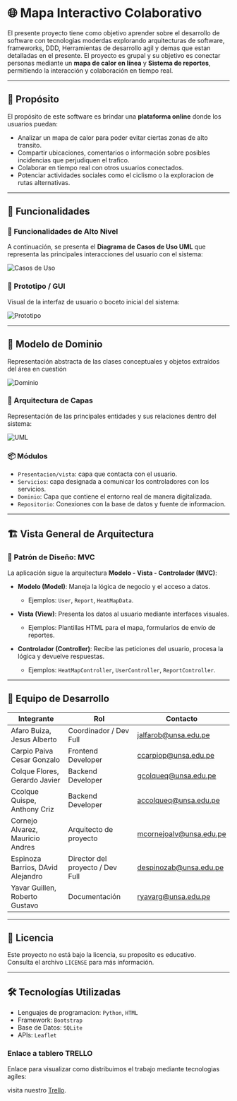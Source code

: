 # 🌐 Mapa Interactivo Colaborativo

El presente proyecto tiene como objetivo aprender sobre el desarrollo de software con tecnologias moderdas explorando arquitecturas de software, frameworks, DDD, Herramientas de desarrollo agil y demas que estan detalladas en el presente. El proyecto es grupal y su objetivo es conectar personas mediante un **mapa de calor en línea** y **Sistema de reportes**, permitiendo la interacción y colaboración en tiempo real.

---

## 📌 Propósito

El propósito de este software es brindar una **plataforma online** donde los usuarios puedan:

- Analizar un mapa de calor para poder evitar ciertas zonas de alto transito.
- Compartir ubicaciones, comentarios o información sobre posibles incidencias que perjudiquen el trafico.
- Colaborar en tiempo real con otros usuarios conectados.
- Potenciar actividades sociales como el ciclismo o la exploracion de rutas alternativas.

---

## 🚀 Funcionalidades

### 🔹 Funcionalidades de Alto Nivel

A continuación, se presenta el **Diagrama de Casos de Uso UML** que representa las principales interacciones del usuario con el sistema:

![Casos de Uso](scr/rm/casosDeUso.jpeg)


### 🔸 Prototipo / GUI

Visual de la interfaz de usuario o boceto inicial del sistema:

![Prototipo](scr/rm/prototipo.png)

---

## 🧠 Modelo de Dominio

Representación abstracta de las clases conceptuales y objetos extraídos del área en cuestión

![Dominio](scr/rm/dominio.png)

### 🧩 Arquitectura de Capas

Representación de las principales entidades y sus relaciones dentro del sistema:

![UML](scr/rm/uml.jpg)

### 📦 Módulos

- `Presentacion/vista`: capa que contacta con el usuario.
- `Servicios`: capa designada a comunicar los controladores con los servicios.
- `Dominio`: Capa que contiene el entorno real de manera digitalizada.
- `Repositorio`: Conexiones con la base de datos y fuente de informacion.

---

## 🏗️ Vista General de Arquitectura

### 📐 Patrón de Diseño: MVC

La aplicación sigue la arquitectura **Modelo - Vista - Controlador (MVC)**:

- **Modelo (Model)**: Maneja la lógica de negocio y el acceso a datos.
  - Ejemplos: `User`, `Report`, `HeatMapData`.

- **Vista (View)**: Presenta los datos al usuario mediante interfaces visuales.
  - Ejemplos: Plantillas HTML para el mapa, formularios de envío de reportes.

- **Controlador (Controller)**: Recibe las peticiones del usuario, procesa la lógica y devuelve respuestas.
  - Ejemplos: `HeatMapController`, `UserController`, `ReportController`.

---

## 👥 Equipo de Desarrollo

| Integrante                        | Rol                              | Contacto                |
| --------------------------------- | -------------------------------- | ----------------------- |
| Afaro Buiza, Jesus Alberto        | Coordinador / Dev Full           | jalfarob@unsa.edu.pe    |
| Carpio Paiva Cesar Gonzalo        | Frontend Developer               | ccarpiop@unsa.edu.pe    |
| Colque Flores, Gerardo Javier     | Backend Developer                | gcolqueq@unsa.edu.pe    |
| Ccolque Quispe, Anthony Criz      | Backend Developer                | accolqueq@unsa.edu.pe   |
| Cornejo Alvarez, Mauricio Andres  | Arquitecto de proyecto           | mcornejoalv@unsa.edu.pe |
| Espinoza Barrios, DAvid Alejandro | Director del proyecto / Dev Full | despinozab@unsa.edu.pe  |
| Yavar Guillen, Roberto Gustavo    | Documentación                    | ryavarg@unsa.edu.pe     |

---

## 📄 Licencia

Este proyecto no está bajo la licencia, su proposito es educativo.  
Consulta el archivo `LICENSE` para más información.

---

## 🛠️ Tecnologías Utilizadas

- Lenguajes de programacion: `Python`, `HTML` 
- Framework: `Bootstrap`
- Base de Datos: `SQLite`
- APIs: `Leaflet`

### Enlace a tablero TRELLO

Enlace para visualizar como distribuimos el trabajo mediante tecnologias agiles:

visita nuestro [Trello](https://trello.com/b/VHHYqcFk/is-sistema-de-reportes-de-trafico-arequipa).

